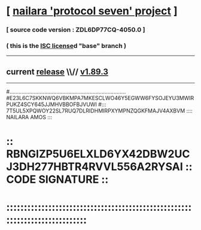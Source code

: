 
# [ [nailara 'protocol seven' project](http://nailara.network/) ]

### [ source code version : ZDL6DP77CQ-4050.0 ]

### ( this is the [ISC license](license)d "base" branch )
---
## current [release](https://github.com/nailara-technologies/protocol-7/releases) \\\\// [v1.89.3](https://github.com/nailara-technologies/protocol-7/releases/tag/v1.89.3)
---

#.............................................................................
#E23L6C7SKKNWQ6VBKMPA7MKESCLWO46Y5EGWW6FYSOJEYU3MWIRPUKZ4SCY645JJMHVBBOFBJVUWI
#::: 7T5UL5XPQWOY22SL7RUQ7DLRIDHMIRPXYMPNZQGKFMAJV4AXBVM :::: NAILARA AMOS :::
# :: RBNGIZP5U6ELXLD6YX42DBW2UCJ3DH277HBTR4RVVL556A2RYSAI :: CODE SIGNATURE ::
# ::::::::::::::::::::::::::::::::::::::::::::::::::::::::::::::::::::::::::::
